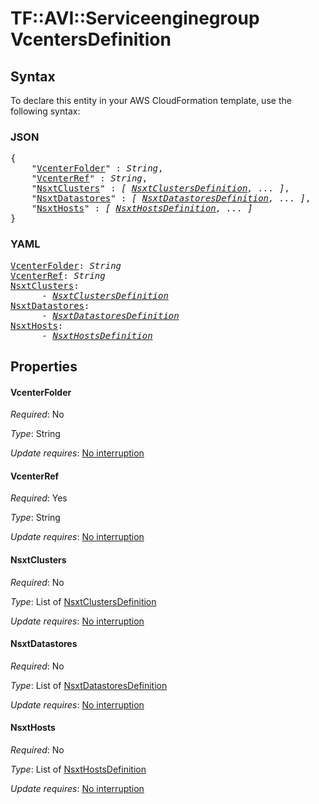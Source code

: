 # TF::AVI::Serviceenginegroup VcentersDefinition

## Syntax

To declare this entity in your AWS CloudFormation template, use the following syntax:

### JSON

<pre>
{
    "<a href="#vcenterfolder" title="VcenterFolder">VcenterFolder</a>" : <i>String</i>,
    "<a href="#vcenterref" title="VcenterRef">VcenterRef</a>" : <i>String</i>,
    "<a href="#nsxtclusters" title="NsxtClusters">NsxtClusters</a>" : <i>[ <a href="nsxtclustersdefinition.md">NsxtClustersDefinition</a>, ... ]</i>,
    "<a href="#nsxtdatastores" title="NsxtDatastores">NsxtDatastores</a>" : <i>[ <a href="nsxtdatastoresdefinition.md">NsxtDatastoresDefinition</a>, ... ]</i>,
    "<a href="#nsxthosts" title="NsxtHosts">NsxtHosts</a>" : <i>[ <a href="nsxthostsdefinition.md">NsxtHostsDefinition</a>, ... ]</i>
}
</pre>

### YAML

<pre>
<a href="#vcenterfolder" title="VcenterFolder">VcenterFolder</a>: <i>String</i>
<a href="#vcenterref" title="VcenterRef">VcenterRef</a>: <i>String</i>
<a href="#nsxtclusters" title="NsxtClusters">NsxtClusters</a>: <i>
      - <a href="nsxtclustersdefinition.md">NsxtClustersDefinition</a></i>
<a href="#nsxtdatastores" title="NsxtDatastores">NsxtDatastores</a>: <i>
      - <a href="nsxtdatastoresdefinition.md">NsxtDatastoresDefinition</a></i>
<a href="#nsxthosts" title="NsxtHosts">NsxtHosts</a>: <i>
      - <a href="nsxthostsdefinition.md">NsxtHostsDefinition</a></i>
</pre>

## Properties

#### VcenterFolder

_Required_: No

_Type_: String

_Update requires_: [No interruption](https://docs.aws.amazon.com/AWSCloudFormation/latest/UserGuide/using-cfn-updating-stacks-update-behaviors.html#update-no-interrupt)

#### VcenterRef

_Required_: Yes

_Type_: String

_Update requires_: [No interruption](https://docs.aws.amazon.com/AWSCloudFormation/latest/UserGuide/using-cfn-updating-stacks-update-behaviors.html#update-no-interrupt)

#### NsxtClusters

_Required_: No

_Type_: List of <a href="nsxtclustersdefinition.md">NsxtClustersDefinition</a>

_Update requires_: [No interruption](https://docs.aws.amazon.com/AWSCloudFormation/latest/UserGuide/using-cfn-updating-stacks-update-behaviors.html#update-no-interrupt)

#### NsxtDatastores

_Required_: No

_Type_: List of <a href="nsxtdatastoresdefinition.md">NsxtDatastoresDefinition</a>

_Update requires_: [No interruption](https://docs.aws.amazon.com/AWSCloudFormation/latest/UserGuide/using-cfn-updating-stacks-update-behaviors.html#update-no-interrupt)

#### NsxtHosts

_Required_: No

_Type_: List of <a href="nsxthostsdefinition.md">NsxtHostsDefinition</a>

_Update requires_: [No interruption](https://docs.aws.amazon.com/AWSCloudFormation/latest/UserGuide/using-cfn-updating-stacks-update-behaviors.html#update-no-interrupt)

